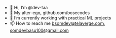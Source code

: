 - 👋 Hi, I’m @dev-taa
- 👀 My alter-ego, github.com/bosecodes
- 🌱 I’m currently working with practical ML projects
- 📫 How to reach me bsomdev@telaverge.com, somdevbasu100@gmail.com

